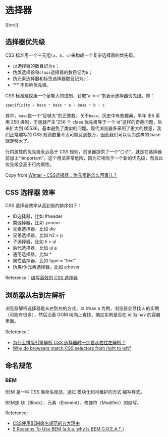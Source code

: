 # 选择器

[[toc]]

## 选择器优先级

CSS 标准用一个三元组`(a, b, c)`来构成一个复杂选择器的优先级。

- `id`选择器的数目记为`a`；
- 伪类选择器和`class`选择器的数目记为`b`；
- 伪元素选择器和标签选择器数目记为`c`；
- “*” 不影响优先级。

CSS 标准建议用一个足够大的进制，获取“a-b-c”来表示选择器优先级。即：

```js
specificity = base * base * a + base * b + c
```

其中，`base`是一个“足够大”的正整数。关于`base`，历史中有些趣闻，早年 IE6 采用 256 进制，于是就产生“256 个 class 优先级等于一个 id”这样的奇葩问题，后来扩大到 65536，基本避免了类似的问题。现代浏览器多采用了更大的数量，我们正常编写的 CSS 规则数量不太可能达到数万，因此我们可以认为这样的 base 就足够大了。

行内属性的优先级永远高于 CSS 规则，浏览器提供了一个“口子”，就是在选择器前加上“!important”。这个用法非常危险，因为它相当于一个新的优先级，而且此优先级会高于行内属性。

Copy from [Winter - CSS选择器：伪元素是怎么回事儿？](https://time.geekbang.org/column/article/84633)

## CSS 选择器 效率

CSS 选择器效率从高到低的排序如下：

- ID选择器，比如 #header
- 类选择器，比如 .promo
- 元素选择器，比如 div
- 兄弟选择器，比如 h2 + p
- 子选择器，比如 li > ul
- 后代选择器，比如 ul a
- 通用选择器，比如 *
- 属性选择器，比如 type = “text”
- 伪类/伪元素选择器，比如 a:hover

Reference：[编写高效的 CSS 选择器](http://blog.jobbole.com/35339/)

## 浏览器从右到左解析

浏览器解析选择器是从右到左的方式，以 #nav a 为例，浏览器会寻找 a 的实例（可能有很多），然后沿着 DOM 树向上查找，确定实例是否在 id 为 nav 的容器里面。

Reference：

- [为什么排版引擎解析 CSS 选择器时一定要从右往左解析？](https://www.zhihu.com/question/20185756)
- [Why do browsers match CSS selectors from right to left?](http://stackoverflow.com/questions/5797014/why-do-browsers-match-CSS-selectors-from-right-to-left)

## 命名规范

### BEM

BEM 是一种 CSS 类命名规范，通过 模块化和可维护的方式 编写样式。

BEM是 块（Block），元素（Element），修饰符（Modifier）的缩写。

Reference:

- [CSS使用BEM命名规范的五大理由](https://juejin.im/post/5a1c175551882535c470fe2c)
- [5 Reasons To Use BEM (a.k.a. why is BEM G.R.E.A.T.)](https://blog.elpassion.com/reasons-to-use-bem-a88738317753)
